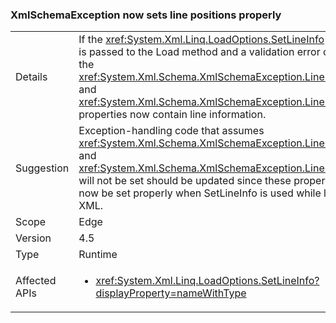 ### XmlSchemaException now sets line positions properly


|   |   |
|---|---|
|Details|If the <xref:System.Xml.Linq.LoadOptions.SetLineInfo> value is passed to the Load method and a validation error occurs, the <xref:System.Xml.Schema.XmlSchemaException.LineNumber> and <xref:System.Xml.Schema.XmlSchemaException.LinePosition> properties now contain line information.|
|Suggestion|Exception-handling code that assumes <xref:System.Xml.Schema.XmlSchemaException.LineNumber> and <xref:System.Xml.Schema.XmlSchemaException.LinePosition> will not be set should be updated since these properties will now be set properly when SetLineInfo is used while loading XML.|
|Scope|Edge|
|Version|4.5|
|Type|Runtime|
|Affected APIs|<ul><li><xref:System.Xml.Linq.LoadOptions.SetLineInfo?displayProperty=nameWithType></li></ul>|

